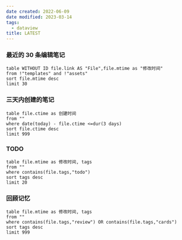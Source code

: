 ```yaml
---
date created: 2022-06-09
date modified: 2023-03-14
tags:
  - dataview
title: LATEST
---
```


### 最近的 30 条编辑笔记

```dataview
table WITHOUT ID file.link AS "File",file.mtime as "修改时间"
from !"templates" and !"assets"
sort file.mtime desc
limit 30
```

### 三天内创建的笔记

```dataview
table file.ctime as 创建时间
from ""
where date(today) - file.ctime <=dur(3 days)
sort file.ctime desc
limit 999
```

### TODO

```dataview
table file.mtime as 修改时间, tags
from ""
where contains(file.tags,"todo")
sort tags desc
limit 20
```

### 回顾记忆

```dataview
table file.mtime as 修改时间, tags
from ""
where contains(file.tags,"review") OR contains(file.tags,"cards") 
sort tags desc
limit 999
```
